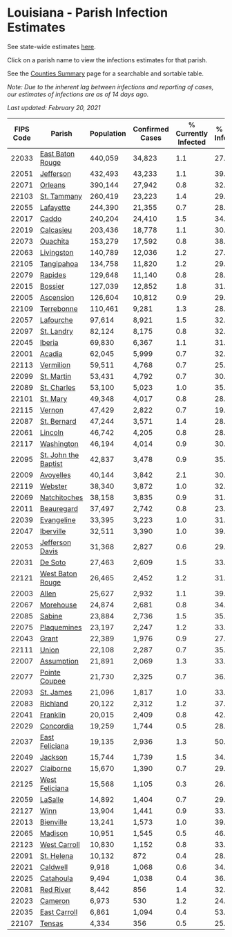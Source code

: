 # Louisiana - Parish Infection Estimates

See state-wide estimates [here](/infections/us-la).

Click on a parish name to view the infections estimates for that parish.

See the [Counties Summary](/infections/summary-counties) page for a searchable and sortable table.

*Note: Due to the inherent lag between infections and reporting of cases, our estimates of infections are as of 14 days ago.*

*Last updated: February 20, 2021*

|   FIPS Code |                                       Parish |   Population |   Confirmed Cases |   % Currently Infected |   % Total Infected |
|-------------|----------------------------------------------|--------------|-------------------|------------------------|--------------------|
|       22033 |         [East Baton Rouge](east-baton-rouge) |      440,059 |            34,823 |                    1.1 |               27.4 |
|       22051 |                       [Jefferson](jefferson) |      432,493 |            43,233 |                    1.1 |               39.5 |
|       22071 |                           [Orleans](orleans) |      390,144 |            27,942 |                    0.8 |               32.3 |
|       22103 |                   [St. Tammany](st.-tammany) |      260,419 |            23,223 |                    1.4 |               29.8 |
|       22055 |                       [Lafayette](lafayette) |      244,390 |            21,355 |                    0.7 |               28.9 |
|       22017 |                               [Caddo](caddo) |      240,204 |            24,410 |                    1.5 |               34.9 |
|       22019 |                       [Calcasieu](calcasieu) |      203,436 |            18,778 |                    1.1 |               30.6 |
|       22073 |                         [Ouachita](ouachita) |      153,279 |            17,592 |                    0.8 |               38.2 |
|       22063 |                     [Livingston](livingston) |      140,789 |            12,036 |                    1.2 |               27.1 |
|       22105 |                     [Tangipahoa](tangipahoa) |      134,758 |            11,820 |                    1.2 |               29.5 |
|       22079 |                           [Rapides](rapides) |      129,648 |            11,140 |                    0.8 |               28.1 |
|       22015 |                           [Bossier](bossier) |      127,039 |            12,852 |                    1.8 |               31.7 |
|       22005 |                       [Ascension](ascension) |      126,604 |            10,812 |                    0.9 |               29.0 |
|       22109 |                     [Terrebonne](terrebonne) |      110,461 |             9,281 |                    1.3 |               28.5 |
|       22057 |                       [Lafourche](lafourche) |       97,614 |             8,921 |                    1.5 |               32.1 |
|       22097 |                     [St. Landry](st.-landry) |       82,124 |             8,175 |                    0.8 |               32.6 |
|       22045 |                             [Iberia](iberia) |       69,830 |             6,367 |                    1.1 |               31.3 |
|       22001 |                             [Acadia](acadia) |       62,045 |             5,999 |                    0.7 |               32.9 |
|       22113 |                       [Vermilion](vermilion) |       59,511 |             4,768 |                    0.7 |               25.8 |
|       22099 |                     [St. Martin](st.-martin) |       53,431 |             4,792 |                    0.7 |               30.8 |
|       22089 |                   [St. Charles](st.-charles) |       53,100 |             5,023 |                    1.0 |               35.2 |
|       22101 |                         [St. Mary](st.-mary) |       49,348 |             4,017 |                    0.8 |               28.3 |
|       22115 |                             [Vernon](vernon) |       47,429 |             2,822 |                    0.7 |               19.0 |
|       22087 |                   [St. Bernard](st.-bernard) |       47,244 |             3,571 |                    1.4 |               28.9 |
|       22061 |                           [Lincoln](lincoln) |       46,742 |             4,205 |                    0.8 |               28.2 |
|       22117 |                     [Washington](washington) |       46,194 |             4,014 |                    0.9 |               30.3 |
|       22095 | [St. John the Baptist](st.-john-the-baptist) |       42,837 |             3,478 |                    0.9 |               35.5 |
|       22009 |                       [Avoyelles](avoyelles) |       40,144 |             3,842 |                    2.1 |               30.5 |
|       22119 |                           [Webster](webster) |       38,340 |             3,872 |                    1.0 |               32.4 |
|       22069 |                 [Natchitoches](natchitoches) |       38,158 |             3,835 |                    0.9 |               31.8 |
|       22011 |                     [Beauregard](beauregard) |       37,497 |             2,742 |                    0.8 |               23.6 |
|       22039 |                     [Evangeline](evangeline) |       33,395 |             3,223 |                    1.0 |               31.3 |
|       22047 |                       [Iberville](iberville) |       32,511 |             3,390 |                    1.0 |               39.8 |
|       22053 |           [Jefferson Davis](jefferson-davis) |       31,368 |             2,827 |                    0.6 |               29.8 |
|       22031 |                           [De Soto](de-soto) |       27,463 |             2,609 |                    1.5 |               33.0 |
|       22121 |         [West Baton Rouge](west-baton-rouge) |       26,465 |             2,452 |                    1.2 |               31.0 |
|       22003 |                               [Allen](allen) |       25,627 |             2,932 |                    1.1 |               39.2 |
|       22067 |                       [Morehouse](morehouse) |       24,874 |             2,681 |                    0.8 |               34.0 |
|       22085 |                             [Sabine](sabine) |       23,884 |             2,736 |                    1.5 |               35.7 |
|       22075 |                   [Plaquemines](plaquemines) |       23,197 |             2,247 |                    1.2 |               33.6 |
|       22043 |                               [Grant](grant) |       22,389 |             1,976 |                    0.9 |               27.3 |
|       22111 |                               [Union](union) |       22,108 |             2,287 |                    0.7 |               35.6 |
|       22007 |                     [Assumption](assumption) |       21,891 |             2,069 |                    1.3 |               33.5 |
|       22077 |               [Pointe Coupee](pointe-coupee) |       21,730 |             2,325 |                    0.7 |               36.6 |
|       22093 |                       [St. James](st.-james) |       21,096 |             1,817 |                    1.0 |               33.9 |
|       22083 |                         [Richland](richland) |       20,122 |             2,312 |                    1.2 |               37.4 |
|       22041 |                         [Franklin](franklin) |       20,015 |             2,409 |                    0.8 |               42.1 |
|       22029 |                       [Concordia](concordia) |       19,259 |             1,744 |                    0.5 |               28.7 |
|       22037 |             [East Feliciana](east-feliciana) |       19,135 |             2,936 |                    1.3 |               50.6 |
|       22049 |                           [Jackson](jackson) |       15,744 |             1,739 |                    1.5 |               34.9 |
|       22027 |                       [Claiborne](claiborne) |       15,670 |             1,390 |                    0.7 |               29.1 |
|       22125 |             [West Feliciana](west-feliciana) |       15,568 |             1,105 |                    0.3 |               26.4 |
|       22059 |                           [LaSalle](lasalle) |       14,892 |             1,404 |                    0.7 |               29.6 |
|       22127 |                                 [Winn](winn) |       13,904 |             1,441 |                    0.9 |               33.7 |
|       22013 |                       [Bienville](bienville) |       13,241 |             1,573 |                    1.0 |               39.2 |
|       22065 |                           [Madison](madison) |       10,951 |             1,545 |                    0.5 |               46.4 |
|       22123 |                 [West Carroll](west-carroll) |       10,830 |             1,152 |                    0.8 |               33.5 |
|       22091 |                     [St. Helena](st.-helena) |       10,132 |               872 |                    0.4 |               28.6 |
|       22021 |                         [Caldwell](caldwell) |        9,918 |             1,068 |                    0.6 |               34.7 |
|       22025 |                       [Catahoula](catahoula) |        9,494 |             1,038 |                    0.4 |               36.6 |
|       22081 |                       [Red River](red-river) |        8,442 |               856 |                    1.4 |               32.9 |
|       22023 |                           [Cameron](cameron) |        6,973 |               530 |                    1.2 |               24.0 |
|       22035 |                 [East Carroll](east-carroll) |        6,861 |             1,094 |                    0.4 |               53.3 |
|       22107 |                             [Tensas](tensas) |        4,334 |               356 |                    0.5 |               25.7 |